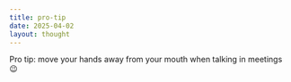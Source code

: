 ```yaml
---
title: pro-tip
date: 2025-04-02
layout: thought
---
```

Pro tip: move your hands away from your mouth when talking in meetings 😉